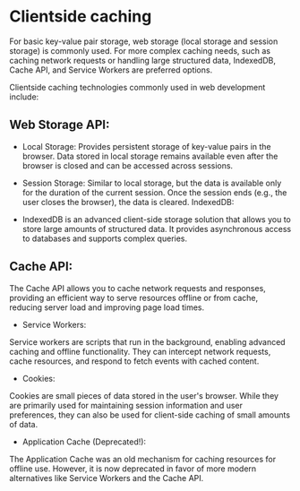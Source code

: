 # Clientside caching

 For basic key-value pair storage, web storage (local storage and session storage) is commonly used. For more complex caching needs, such as caching network requests or handling large structured data, IndexedDB, Cache API, and Service Workers are preferred options.
 
 Clientside caching technologies commonly used in web development include:

## Web Storage API:

- Local Storage: Provides persistent storage of key-value pairs in the browser. Data stored in local storage remains available even after the browser is closed and can be accessed across sessions.

- Session Storage: Similar to local storage, but the data is available only for the duration of the current session. Once the session ends (e.g., the user closes the browser), the data is cleared.
IndexedDB:

- IndexedDB is an advanced client-side storage solution that allows you to store large amounts of structured data. It provides asynchronous access to databases and supports complex queries.

## Cache API:

The Cache API allows you to cache network requests and responses, providing an efficient way to serve resources offline or from cache, reducing server load and improving page load times.

- Service Workers:

Service workers are scripts that run in the background, enabling advanced caching and offline functionality. They can intercept network requests, cache resources, and respond to fetch events with cached content.

- Cookies:

Cookies are small pieces of data stored in the user's browser. While they are primarily used for maintaining session information and user preferences, they can also be used for client-side caching of small amounts of data.

- Application Cache (Deprecated!):

The Application Cache was an old mechanism for caching resources for offline use. However, it is now deprecated in favor of more modern alternatives like Service Workers and the Cache API.
